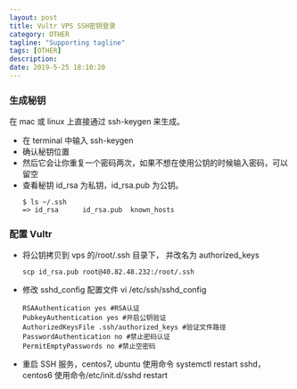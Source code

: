 ```yaml
---
layout: post
title: Vultr VPS SSH密钥登录
category: OTHER
tagline: "Supporting tagline"
tags: [OTHER]
description:
date: 2019-5-25 18:10:20
---
```


### 生成秘钥

在 mac 或 linux 上直接通过 ssh-keygen 来生成。

- 在 terminal 中输入 ssh-keygen
- 确认秘钥位置
- 然后它会让你重复一个密码两次，如果不想在使用公钥的时候输入密码，可以留空
- 查看秘钥
  id_rsa 为私钥，id_rsa.pub 为公钥。
  ```
  $ ls ~/.ssh
  => id_rsa      id_rsa.pub  known_hosts
  ```

### 配置 Vultr

- 将公钥拷贝到 vps 的/root/.ssh 目录下， 并改名为 authorized_keys
  ```
  scp id_rsa.pub root@40.82.48.232:/root/.ssh
  ```
- 修改 sshd_config 配置文件 vi /etc/ssh/sshd_config
  ```
  RSAAuthentication yes #RSA认证
  PubkeyAuthentication yes #开启公钥验证
  AuthorizedKeysFile .ssh/authorized_keys #验证文件路径
  PasswordAuthentication no #禁止密码认证
  PermitEmptyPasswords no #禁止空密码
  ```
- 重启 SSH 服务，centos7, ubuntu 使用命令 systemctl restart sshd，centos6 使用命令/etc/init.d/sshd restart
